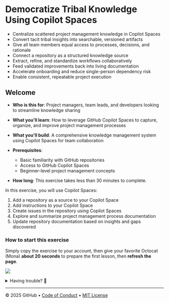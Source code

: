 # Democratize Tribal Knowledge Using Copilot Spaces

- Centralize scattered project management knowledge in Copilot Spaces
- Convert tacit tribal insights into searchable, versioned artifacts
- Give all team members equal access to processes, decisions, and rationale
- Connect a repository as a structured knowledge source
- Extract, refine, and standardize workflows collaboratively
- Feed validated improvements back into living documentation
- Accelerate onboarding and reduce single-person dependency risk
- Enable consistent, repeatable project execution

## Welcome

- **Who is this for**: Project managers, team leads, and developers looking to streamline knowledge sharing
- **What you'll learn**: How to leverage GitHub Copilot Spaces to capture, organize, and improve project management processes
- **What you'll build**: A comprehensive knowledge management system using Copilot Spaces for team collaboration
- **Prerequisites**:
  - Basic familiarity with GitHub repositories
  - Access to GitHub Copilot Spaces
  - Beginner-level project management concepts

- **How long**: This exercise takes less than 30 minutes to complete.

In this exercise, you will use Copilot Spaces:

1. Add a repository as a source to your Copilot Space
1. Add instructions to your Copilot Space
1. Create issues in the repository using Copilot Spaces
1. Explore and summarize project management process documentation
1. Update repository documentation based on insights and gaps discovered

### How to start this exercise

Simply copy the exercise to your account, then give your favorite Octocat (Mona) **about 20 seconds** to prepare the first lesson, then **refresh the page**.

[![](https://img.shields.io/badge/Copy%20Exercise-%E2%86%92-1f883d?style=for-the-badge&logo=github&labelColor=197935)](https://github.com/new?template_owner=skills&template_name=democratize-tribal-knowledge-using-copilot-spaces&owner=%40me&name=skills-democratize-tribal-knowledge-using-copilot-spaces&description=Exercise:+Democratize+Tribal+Knowledge+Using+Copilot+Spaces&visibility=public)

<details>
<summary>Having trouble? 🤷</summary><br/>

When copying the exercise, we recommend the following settings:

- For owner, choose your personal account or an organization to host the repository.

- We recommend creating a public repository, since private repositories will use Actions minutes.

If the exercise isn't ready in 20 seconds, please check the [Actions](../../actions) tab.

- Check to see if a job is running. Sometimes it simply takes a bit longer.

- If the page shows a failed job, please submit an issue. Nice, you found a bug! 🐛

</details>

---

&copy; 2025 GitHub &bull; [Code of Conduct](https://www.contributor-covenant.org/version/2/1/code_of_conduct/code_of_conduct.md) &bull; [MIT License](https://gh.io/mit)
